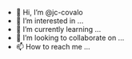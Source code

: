 - 👋 Hi, I’m @jc-covalo
- 👀 I’m interested in ...
- 🌱 I’m currently learning ...
- 💞️ I’m looking to collaborate on ...
- 📫 How to reach me ...

<!---
jc-covalo/jc-covalo is a ✨ special ✨ repository because its `README.md` (this file) appears on your GitHub profile.
You can click the Preview link to take a look at your changes.
--->
